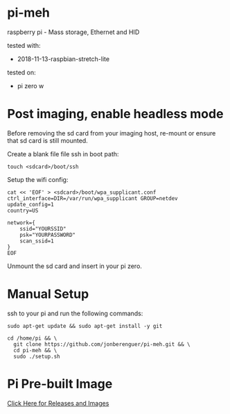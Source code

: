 # pi-meh
raspberry pi - Mass storage, Ethernet and HID

tested with:
- 2018-11-13-raspbian-stretch-lite

tested on:
- pi zero w

# Post imaging, enable headless mode

Before removing the sd card from your imaging host, re-mount or ensure that sd card is still mounted.

Create a blank file file ssh in boot path:
```
touch <sdcard>/boot/ssh
```

Setup the wifi config:
```
cat << 'EOF' > <sdcard>/boot/wpa_supplicant.conf
ctrl_interface=DIR=/var/run/wpa_supplicant GROUP=netdev
update_config=1
country=US
 
network={
	ssid="YOURSSID"
	psk="YOURPASSWORD"
	scan_ssid=1
}
EOF
```

Unmount the sd card and insert in your pi zero.


# Manual Setup

ssh to your pi and run the following commands:

```
sudo apt-get update && sudo apt-get install -y git

cd /home/pi && \
  git clone https://github.com/jonberenguer/pi-meh.git && \
  cd pi-meh && \
  sudo ./setup.sh
```

# Pi Pre-built Image

[Click Here for Releases and Images](https://github.com/jonberenguer/pi-meh/releases)






